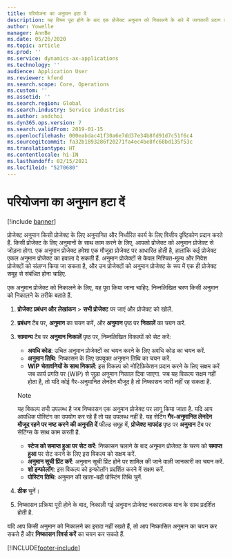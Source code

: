 ```yaml
---
title: परियोजना का अनुमान हटा दें
description: यह विषय पूरा होने के बाद एक प्रोजेक्ट अनुमान को निकालने के बारे में जानकारी प्रदान करता है.
author: Yowelle
manager: AnnBe
ms.date: 05/26/2020
ms.topic: article
ms.prod: ''
ms.service: dynamics-ax-applications
ms.technology: ''
audience: Application User
ms.reviewer: kfend
ms.search.scope: Core, Operations
ms.custom: ''
ms.assetid: ''
ms.search.region: Global
ms.search.industry: Service industries
ms.author: andchoi
ms.dyn365.ops.version: 7
ms.search.validFrom: 2019-01-15
ms.openlocfilehash: 000eabdac41f30a6e7dd37e34b8fd91d7c51f6c4
ms.sourcegitcommit: fa32b1893286f20271fa4ec4be8fc68bd135f53c
ms.translationtype: HT
ms.contentlocale: hi-IN
ms.lasthandoff: 02/15/2021
ms.locfileid: "5270680"
---
```

# <a name="eliminate-a-project-estimate"></a>परियोजना का अनुमान हटा दें

[!include [banner](../includes/banner.md)]

प्रोजेक्ट अनुमान किसी प्रोजेक्ट के लिए अनुमानित और निर्धारित कार्य के लिए वित्तीय दृष्टिकोण प्रदान करते हैं. किसी प्रोजेक्ट के लिए अनुमानों के साथ काम करने के लिए, आपको प्रोजेक्ट को अनुमान प्रोजेक्ट से जोड़ना होगा. एक अनुमान प्रोजेक्ट हमेशा एक मौजूदा प्रोजेक्ट पर आधारित होती है, हालांकि कई प्रोजेक्ट एकल अनुमान प्रोजेक्ट का हवाला दे सकती हैं. अनुमान प्रोजेक्टों से केवल निश्चित-मूल्य और निवेश प्रोजेक्टों को संलग्न किया जा सकता है, और उन प्रोजेक्टों को अनुमान प्रोजेक्ट के रूप में एक ही प्रोजेक्ट समूह से संबंधित होना चाहिए.

एक अनुमान प्रोजेक्ट को निकालने के लिए, यह पूरा किया जाना चाहिए. निम्नलिखित चरण किसी अनुमान को निकालने के तरीके बताते हैं.

1. **प्रोजेक्ट प्रबंधन और लेखांकन** > **सभी प्रोजेक्ट** पर जाएं और प्रोजेक्ट को खोलें. 
2. **प्रबंधन** टैब पर, **अनुमान** का चयन करें, और **अनुमान** पृष्ठ पर **निकालें** का चयन करें.
3. **सामान्य** टैब पर **अनुमान निकालें** पृष्ठ पर, निम्नलिखित विकल्पों को सेट करें:

   - **अवधि कोड**: उचित अनुमान प्रोजेक्टों का चयन करने के लिए अवधि कोड का चयन करें. 
   - **अनुमान तिथि**: निष्कासन के लिए उपयुक्त अनुमान तिथि का चयन करें.
   - **WIP चेतावनियों के साथ निकालें**: इस विकल्प को नोटिफ़िकेशन प्रदान करने के लिए सक्षम करें जब कार्य प्रगति पर (WIP) से जुड़ा अनुमान निकाल दिया जाएगा. जब यह विकल्प सक्षम नहीं होता है, तो यदि कोई गैर-अनुमानित लेनदेन मौजूद है तो निष्कासन जारी नहीं रह सकता है. 
   > [!NOTE]
   > यह विकल्प तभी उपलब्ध है जब निष्कासन एक अनुमान प्रोजेक्ट पर लागू किया जाता है. यदि आप आवधिक पोस्टिंग का उपयोग कर रहे हैं तो यह उपलब्ध नहीं है. यह सेटिंग **गैर-अनुमानित लेनदेन मौजूद रहने पर नष्ट करने की अनुमति दें** फील्ड समूह में, **प्रोजेक्ट मापदंड** पृष्ठ पर **अनुमान** टैब पर सेटिंग्स के साथ काम करती है.
   - **स्टेज को समाप्त हुआ पर सेट करें**: निष्कासन चलाने के बाद अनुमान प्रोजेक्ट के चरण को **समाप्त हुआ** पर सेट करने के लिए इस विकल्प को सक्षम करें.
   - **अनुमान सूची प्रिंट करें**: अनुमान सूची प्रिंट होने पर शामिल की जाने वाली जानकारी का चयन करें.
   - **शो इन्फोलॉग**: इस विकल्प को इन्फोलॉग प्रदर्शित करने में सक्षम करें.
   - **पोस्टिंग तिथि**: अनुमान की खाता-बही पोस्टिंग तिथि चुनें.

4.  **ठीक** चुनें।
5. निष्कासन प्रक्रिया पूरी होने के बाद, निकाली गई अनुमान प्रोजेक्ट नकारात्मक मान के साथ प्रदर्शित होती है. 

यदि आप किसी अनुमान को निकालने का इरादा नहीं रखते हैं, तो आप निष्कासित अनुमान का चयन कर सकते हैं और **निष्कासन रिवर्स करें** का चयन कर सकते हैं.   


[!INCLUDE[footer-include](../includes/footer-banner.md)]